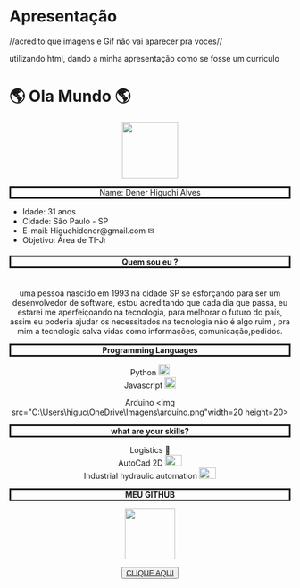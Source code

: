 # Apresentação
//acredito que imagens e Gif não vai aparecer pra voces//



utilizando html, dando a minha apresentação como se fosse um curriculo 
<!DOCTYPE html>
<html lang="pt-br">
<head>
    <meta charset="UTF-8">
    <meta http-equiv="X-UA-Compatible" content="IE=edge">
    <metaasasa name="viewport" content="width=device-width, initial-scale=1.0">
    <h1>🌎 Ola Mundo 🌎 </h1>
<link rel="stylesheet" href="meu primeiro programa basico.html">


  <center>
  <p>
    <img src="https://media.licdn.com/dms/image/v2/D4D03AQEGpOVazgmSfA/profile-displayphoto-shrink_200_200/B4DZQUd5Y5GkAc-/0/1735510169882?e=1747872000&v=beta&t=_iWY0yaYGdFJgAoAtmORb2sE-pPyYBGce2LwGUh_BQw"width=100 height=100>
  </p>

  
  <p style="border: solid;">Name: Dener Higuchi Alves</p>
  
  </center>

  <ul>
    <li>Idade: 31 anos</li>
    <li>Cidade: São Paulo - SP </li>
  <li> E-mail: Higuchidener@gmail.com &#x2709;</li>
  <li> Objetivo: Área de TI-Jr  </li>
</ul>
<center><h4 font: 20px normal arial; style="border: solid"><strong> Quem sou eu ?</strong> </h4>
  <br>
  <label for = "csharp"> uma pessoa nascido em 1993 na cidade SP se esforçando para ser um desenvolvedor
  de software, estou acreditando que cada dia que passa, eu estarei me aperfeiçoando 
    na tecnologia, para melhorar o futuro do país, assim eu poderia ajudar os necessitados na tecnologia não é algo ruim ,
  pra mim a tecnologia salva vidas como informações, comunicação,pedidos. </label>

</center>
<center> <p style="border: solid;"> <strong>Programming Languages </strong> </p></center>
<center> 
<label for="csharp">Python <img src="C:\Users\higuc\OneDrive\Imagens\python.png"width=20 height=20> </label> 
 <br> 
<label for="csharp"> Javascript  <img src="C:\Users\higuc\OneDrive\Imagens\javascript-logo-1.png" width=20 height=20/> </label>
<br>

<label for="csharp">Arduino <img src="C:\Users\higuc\OneDrive\Imagens\arduino.png"width=20 height=20> </label> 
 <br> 
 </center>
 
 <center> <p style="border: solid;"> <strong> what are your skills? </strong> </p></center>

 <center>
   <label for="csharp">Logistics 🚛 </label> 
 <br> 
 <label for="csharp">AutoCad 2D <img src="C:\Users\higuc\OneDrive\Imagens\auto.png"width=30 height=20> </label> 
 <br> 
 <label for="csharp">Industrial hydraulic automation <img src="C:\Users\higuc\OneDrive\Imagens\robo2.png"width=30 height=20> </label> 
 <br> </center>

 <center> <p style="border: solid;"> <strong>MEU GITHUB  </strong> </p>
 <p>
  <img src="C:\Users\higuc\OneDrive\Imagens\github.png"width=90 height=90>
</p></center>
<center>
 <button><a href="https://github.com/Denerhiguchi/DenerHiguchi/blob/main/README.md">CLIQUE AQUI </a> </button></center>

<script>

window.alert("Seja muito bem vindo")
  </script>
</body>
</html>

